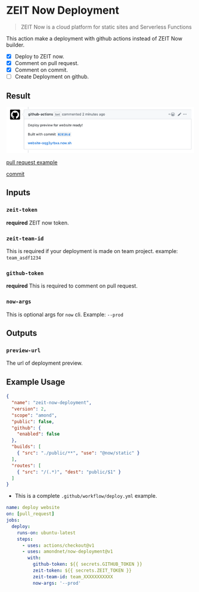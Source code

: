 # ZEIT Now Deployment

> ZEIT Now is a cloud platform for static sites and Serverless Functions

This action make a deployment with github actions instead of ZEIT Now builder. 

- [x] Deploy to ZEIT now.
- [x] Comment on pull request.
- [x] Comment on commit.
- [ ] Create Deployment on github.

## Result

![preview](./preview.png)

[pull request example](https://github.com/amondnet/now-deployment/pull/2)

[commit](https://github.com/amondnet/now-deployment/commit/3d926623510294463c589327f5420663b1b0b35f)
## Inputs

### `zeit-token`

**required** ZEIT now token.

### `zeit-team-id`

This is required if your deployment is made on team project. example: `team_asdf1234`

### `github-token`

**required** This is required to comment on pull request.

### `now-args`

This is optional args for `now` cli. Example: `--prod`

## Outputs

### `preview-url`

The url of deployment preview.

## Example Usage

```json
{
  "name": "zeit-now-deployment",
  "version": 2,
  "scope": "amond",
  "public": false,
  "github": {
    "enabled": false
  },
  "builds": [
    { "src": "./public/**", "use": "@now/static" }
  ],
  "routes": [
    { "src": "/(.*)", "dest": "public/$1" }
  ]
}
```

* This is a complete `.github/workflow/deploy.yml` example.

```yaml
name: deploy website
on: [pull_request]
jobs:
  deploy:
    runs-on: ubuntu-latest
    steps:
      - uses: actions/checkout@v1
      - uses: amondnet/now-deployment@v1
        with:
          github-token: ${{ secrets.GITHUB_TOKEN }}
          zeit-token: ${{ secrets.ZEIT_TOKEN }}
          zeit-team-id: team_XXXXXXXXXXX
          now-args: '--prod'
```
